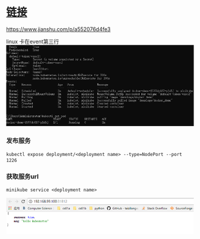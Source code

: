 # [链接](https://github.com/gedennis/node-tribe-blog/issues/5)


https://www.jianshu.com/p/a552076d4fe3


linux 卡在event第三行
![win执行run结果](../images/kubectl_run_successed_win.png)


### 发布服务
```
kubectl expose deployment/<deployment name> --type=NodePort --port 1226
```
### 获取服务url
```
minikube service <deployment name>
```
![访问服务](../images/get_server_url.png)
